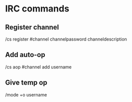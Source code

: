 # IRC commands

## Register channel

/cs register #channel channelpassword channeldescription

## Add auto-op
/cs aop #channel add username

## Give temp op
/mode +o username
